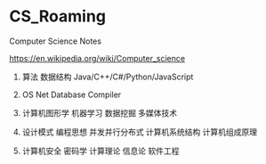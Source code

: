# CS_Roaming
Computer Science Notes

https://en.wikipedia.org/wiki/Computer_science  

1. 算法  数据结构  Java/C++/C#/Python/JavaScript

2. OS  Net  Database  Compiler 

3. 计算机图形学  机器学习  数据挖掘  多媒体技术  

4. 设计模式  编程思想  并发并行分布式  计算机系统结构  计算机组成原理  

5. 计算机安全  密码学  计算理论  信息论  软件工程 



 
